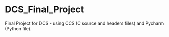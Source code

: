 # DCS_Final_Project
Final Project for DCS - using CCS (C source and headers files) and Pycharm (Python file).
